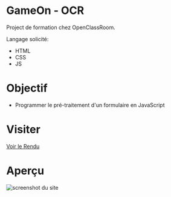 # GameOn - OCR

Project de formation chez OpenClassRoom.

Langage solicité:

- HTML
- CSS
- JS

# Objectif

- Programmer le pré-traitement d'un formulaire en JavaScript

# Visiter

[Voir le Rendu](https://nerion-1337.github.io/GameOn-OCR/)

# Aperçu

![screenshot du site](./maquette.png)
